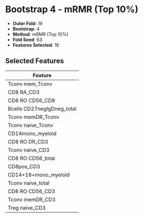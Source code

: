 # Bootstrap 4 - mRMR (Top 10%)

- **Outer Fold**: 19
- **Bootstrap**: 4
- **Method**: mRMR (Top 10%)
- **Fold Seed**: 63
- **Features Selected**: 16

## Selected Features

| Feature |
|---------|
| Tconv mem_Tconv |
| CD8 RA_CD3 |
| CD8 RO CD56_CD8 |
| Bcells CD27negIgDneg_total |
| Tconv memDR_Tconv |
| Tconv naive_Tconv |
| CD14mono_myeloid |
| CD8 RO DR_CD3 |
| Tconv naive_CD3 |
| CD8 RO CD56_total |
| CD8pos_CD3 |
| CD14+16+mono_myeloid |
| Tconv naive_total |
| CD8 RO CD56_CD3 |
| Tconv memDR_CD3 |
| Treg naive_CD3 |
